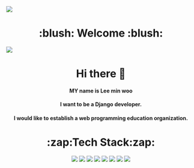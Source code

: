 <img src="https://capsule-render.vercel.app/api?type=slice&color=auto&height=200&section=header&text=&fontSize=90"/>
<h1 align="center"> :blush: Welcome :blush:</h1>
<img src="https://capsule-render.vercel.app/api?type=slice&color=auto&height=200&section=footer&text=&fontSize=90"/>
<h1 align="center">Hi there 👋</h1>
<h4 align="center"> MY name is Lee min woo</h2>
<h4 align="center"> I want to be a Django developer.</h2>
<h4 align="center">I would like to establish a web programming education organization.</h2>
<h1 align="center">:zap:Tech Stack:zap:</h1>
<p align="center">
<img src="https://img.shields.io/badge/Python-3766AB?style=flat-square&logo=Python&logoColor=white"/></a>
<img src="https://img.shields.io/badge/Django-092E20?style=flat-square&logo=Django&logoColor=white"/></a>
<img src="https://img.shields.io/badge/HTML5-E34F26?style=flat-square&logo=HTML5&logoColor=white"/></a>
<img src="https://img.shields.io/badge/CSS3-1572B6?style=flat-square&logo=CSS3&logoColor=white"/></a>
<img src="https://img.shields.io/badge/JavaScript-F7DF1E?style=flat-square&logo=JavaScript&logoColor=white"/></a>
<img src="https://img.shields.io/badge/jQuery-F0769AD?style=flat-square&logo=jQuery&logoColor=white"/></a>
<img src="https://img.shields.io/badge/Vue.js-4FC08D?style=flat-square&logo=Vue.js&logoColor=white"/></a>
<img src="https://img.shields.io/badge/MariaDB-003545?style=flat-square&logo=MariaDB&logoColor=white"/></a>
</p>


<!--
**minwoo9629/minwoo9629** is a ✨ _special_ ✨ repository because its `README.md` (this file) appears on your GitHub profile.

Here are some ideas to get you started:

- 🔭 I’m currently working on ...
- 🌱 I’m currently learning ...
- 👯 I’m looking to collaborate on ...
- 🤔 I’m looking for help with ...
- 💬 Ask me about ...
- 📫 How to reach me: ...
- 😄 Pronouns: ...
- ⚡ Fun fact: ...
-->
